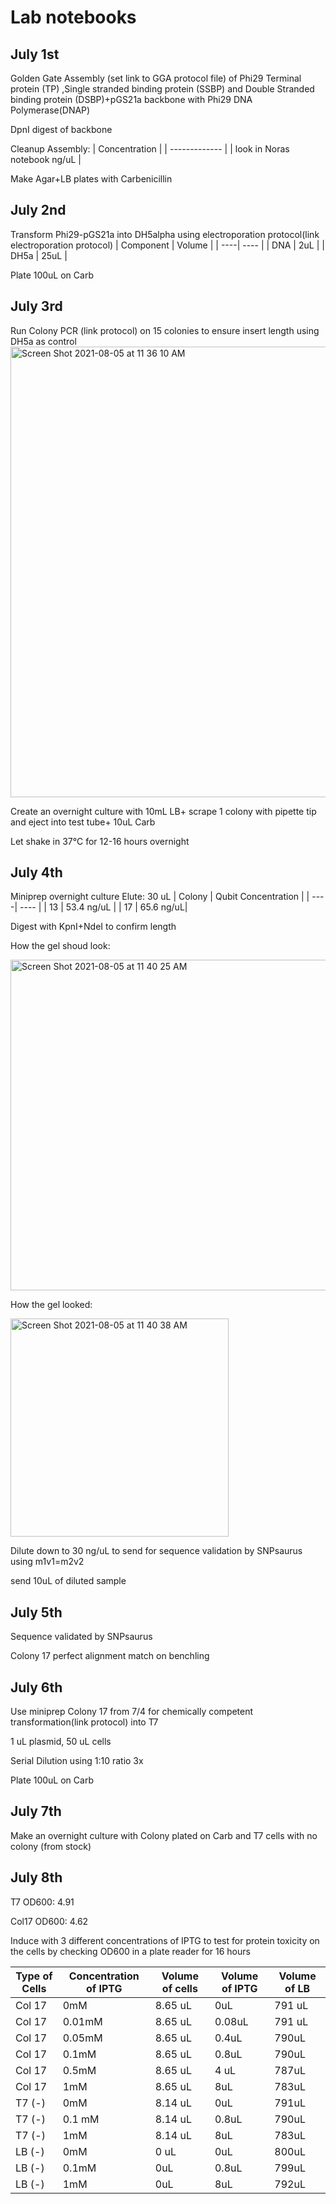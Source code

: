 # Lab notebooks
## July 1st
Golden Gate Assembly (set link to GGA protocol file) of Phi29 Terminal protein (TP) ,Single stranded binding protein (SSBP) and Double Stranded binding protein (DSBP)+pGS21a backbone with Phi29 DNA Polymerase(DNAP) 

DpnI digest of backbone

Cleanup Assembly:
| Concentration |
| ------------- |
|  look in Noras notebook ng/uL |

Make Agar+LB plates with Carbenicillin 

## July 2nd
Transform Phi29-pGS21a into DH5alpha using electroporation protocol(link electroporation protocol) 
| Component   | Volume |
| ----| ---- |
| DNA | 2uL |
| DH5a | 25uL |

Plate 100uL on Carb 

## July 3rd 
Run Colony PCR (link protocol) on 15 colonies to ensure insert length using DH5a as control 
<img width="721" alt="Screen Shot 2021-08-05 at 11 36 10 AM" src="https://user-images.githubusercontent.com/77999251/128403234-d75b9962-cd51-46e3-a316-236d2c557678.png">

Create an overnight culture with 10mL LB+ scrape 1 colony with pipette tip and eject into test tube+ 10uL Carb 

Let shake in 37°C for 12-16 hours overnight 

## July 4th 
 Miniprep overnight culture
 Elute: 30 uL
 | Colony  | Qubit Concentration |
| ----| ---- |
| 13 | 53.4 ng/uL |
| 17 | 65.6 ng/uL|

Digest with KpnI+NdeI to confirm length

How the gel shoud look:

<img width="529" alt="Screen Shot 2021-08-05 at 11 40 25 AM" src="https://user-images.githubusercontent.com/77999251/128403800-bee71f4d-a8e9-42be-bb92-280fb95fc921.png">

How the gel looked:

<img width="349" alt="Screen Shot 2021-08-05 at 11 40 38 AM" src="https://user-images.githubusercontent.com/77999251/128403860-79ce778c-58e1-4b81-9b30-4e5857afa15c.png">

Dilute down to 30 ng/uL to send for sequence validation by SNPsaurus using m1v1=m2v2 

send 10uL of diluted sample 

## July 5th 
Sequence validated by SNPsaurus

Colony 17 perfect alignment match on benchling 

## July 6th
Use miniprep Colony 17 from 7/4 for chemically competent transformation(link protocol) into T7

1 uL plasmid, 50 uL cells 

Serial Dilution using 1:10 ratio 3x 

Plate 100uL on Carb 

## July 7th 
Make an overnight culture with Colony plated on Carb and T7 cells with no colony (from stock) 

## July 8th
T7 OD600: 4.91

Col17 OD600: 4.62 

Induce with 3 different concentrations of IPTG to test for protein toxicity on the cells by checking OD600 in a plate reader for 16 hours 

| Type of Cells | Concentration of IPTG | Volume of cells | Volume of IPTG | Volume of LB |
| ---- | ---- | ---- | ---- | ---- |
| Col 17 | 0mM | 8.65 uL| 0uL | 791 uL |
| Col 17 | 0.01mM | 8.65 uL | 0.08uL | 791 uL |
| Col 17 | 0.05mM | 8.65 uL | 0.4uL | 790uL |
| Col 17 | 0.1mM |  8.65 uL | 0.8uL | 790uL |
| Col 17 | 0.5mM | 8.65 uL | 4 uL | 787uL |
| Col 17 | 1mM | 8.65 uL | 8uL | 783uL |
| T7 (-) | 0mM | 8.14 uL | 0uL | 791uL |
| T7 (-) | 0.1 mM | 8.14 uL | 0.8uL | 790uL |
| T7 (-) | 1mM | 8.14 uL  | 8uL | 783uL |
| LB (-) | 0mM | 0 uL | 0uL | 800uL |
| LB (-) | 0.1mM | 0uL | 0.8uL | 799uL |
| LB (-) | 1mM | 0uL | 8uL | 792uL |


